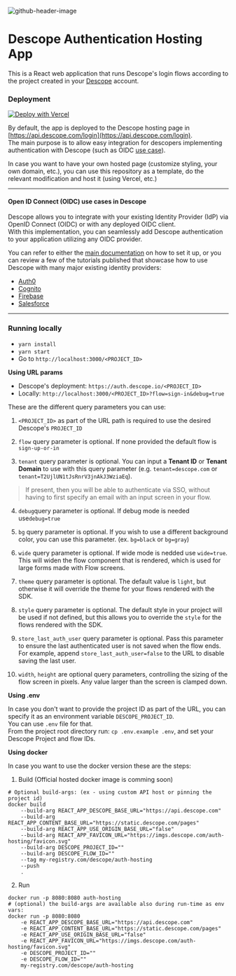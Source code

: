 ![github-header-image](https://github.com/descope/.github/assets/32936811/d904d37e-e3fa-4331-9f10-2880bb708f64)

# Descope Authentication Hosting App

This is a React web application that runs Descope's login flows according to the project created in your [Descope](https://app.descope.com) account.

### Deployment

[![Deploy with Vercel](https://vercel.com/button)](https://vercel.com/new/clone?repository-url=https%3A%2F%2Fgithub.com%2Fdescope%2Fauth-hosting&env=DESCOPE_PROJECT_ID&demo-title=Descope%20Hosted%20Auth%20Page&demo-description=https%3A%2F%2Fgithub.com%2Fdescope%2Fauth-hosting%2F%23readme&demo-url=https%3A%2F%2Fapi.descope.com%2Flogin)

By default, the app is deployed to the Descope hosting page in [https://api.descope.com/login](https://api.descope.com/login).  
The main purpose is to allow easy integration for descopers implementing authentication with Descope (such as OIDC [use case](#open-id-connect-oidc-use-cases-in-descope)).

In case you want to have your own hosted page (customize styling, your own domain, etc.), you can use this repository as a template, do the relevant modification and host it (using Vercel, etc.)

---

#### Open ID Connect (OIDC) use cases in Descope

Descope allows you to integrate with your existing Identity Provider (IdP) via OpenID Connect (OIDC) or with any deployed OIDC client.  
With this implementation, you can seamlessly add Descope authentication to your application utilizing any OIDC provider.

You can refer to either the [main documentation](https://docs.descope.com/customize/auth/oidc) on how to set it up, or you can review a few of the tutorials published that showcase how to use Descope with many major existing identity providers:

- [Auth0](https://docs.descope.com/knowledgebase/sso/auth0oidc)
- [Cognito](https://docs.descope.com/knowledgebase/sso/cognitooidc)
- [Firebase](https://www.descope.com/blog/post/passkeys-firebase-oidc)
- [Salesforce](https://www.descope.com/blog/post/sso-auth-salesforce)

---

### Running locally

- `yarn install`
- `yarn start`
- Go to `http://localhost:3000/<PROJECT_ID>`

**Using URL params**

- Descope's deployment: `https://auth.descope.io/<PROJECT_ID>`
- Locally: `http://localhost:3000/<PROJECT_ID>?flow=sign-in&debug=true`

These are the different query parameters you can use:

1. `<PROJECT_ID>` as part of the URL path is required to use the desired Descope's `PROJECT_ID`

2. `flow` query parameter is optional. If none provided the default flow is `sign-up-or-in`

3. `tenant` query parameter is optional. You can input a **Tenant ID** or **Tenant Domain** to use with this query parameter (e.g. `tenant=descope.com` or `tenant=T2UjlUN1tJsRnrV3jnAkJ3WziaEq`).

> If present, then you will be able to authenticate via SSO, without having to first specify an email with an input screen in your flow.

4. `debug`query parameter is optional. If debug mode is needed use`debug=true`

5. `bg` query parameter is optional. If you wish to use a different background color, you can use this parameter. (ex. `bg=black` or `bg=gray`)

6. `wide` query parameter is optional. If wide mode is nedded use `wide=true`. This will widen the flow component that is rendered, which is used for large forms made with Flow screens.

7. `theme` query parameter is optional. The default value is `light`, but otherwise it will override the theme for your flows rendered with the SDK.

8. `style` query parameter is optional. The default style in your project will be used if not defined, but this allows you to override the `style` for the flows rendered with the SDK.

9. `store_last_auth_user` query parameter is optional. Pass this parameter to ensure the last authenticated user is not saved when the flow ends. For example, append `store_last_auth_user=false` to the URL to disable saving the last user.

10. `width`, `height` are optional query parameters, controlling the sizing of the flow screen in pixels. Any value larger than the screen is clamped down.

**Using .env**

In case you don't want to provide the project ID as part of the URL, you can specify it as an environment variable `DESCOPE_PROJECT_ID`.  
You can use `.env` file for that.  
From the project root directory run: `cp .env.example .env`, and set your Descope Project and flow IDs.

**Using docker**

In case you want to use the docker version these are the steps:

1. Build (Official hosted docker image is comming soon)

```(bash)
# Optional build-args: (ex - using custom API host or pinning the project id)
docker build
	--build-arg REACT_APP_DESCOPE_BASE_URL="https://api.descope.com"
	--build-arg REACT_APP_CONTENT_BASE_URL="https://static.descope.com/pages"
	--build-arg REACT_APP_USE_ORIGIN_BASE_URL="false"
	--build-arg REACT_APP_FAVICON_URL="https://imgs.descope.com/auth-hosting/favicon.svg"
	--build-arg DESCOPE_PROJECT_ID=""
	--build-arg DESCOPE_FLOW_ID=""
	--tag my-registry.com/descope/auth-hosting
	--push
	.
```

2. Run

```(bash)
docker run -p 8080:8080 auth-hosting
# (optional) the build-args are available also during run-time as env vars:
docker run -p 8080:8080
	-e REACT_APP_DESCOPE_BASE_URL="https://api.descope.com"
	-e REACT_APP_CONTENT_BASE_URL="https://static.descope.com/pages"
	-e REACT_APP_USE_ORIGIN_BASE_URL="false"
	-e REACT_APP_FAVICON_URL="https://imgs.descope.com/auth-hosting/favicon.svg"
	-e DESCOPE_PROJECT_ID=""
	-e DESCOPE_FLOW_ID=""
	my-registry.com/descope/auth-hosting
```
